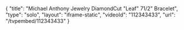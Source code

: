 {
    "title": "Michael Anthony Jewelry DiamondCut \"Leaf\" 71\/2\" Bracelet",
    "type": "solo",
    "layout": "iframe-static",
    "videoId": "112343433",
    "url": "\/tvpembed\/112343433"
}